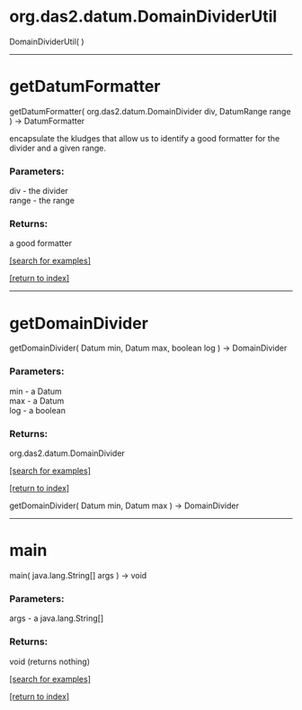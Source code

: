 # org.das2.datum.DomainDividerUtil
DomainDividerUtil( )


***
<a name="getDatumFormatter"></a>
# getDatumFormatter
getDatumFormatter( org.das2.datum.DomainDivider div, DatumRange range ) &rarr; DatumFormatter

encapsulate the kludges that allow us to identify a good formatter for the divider and
 a given range.

### Parameters:
div - the divider
<br>range - the range

### Returns:
a good formatter

<a href="https://github.com/autoplot/dev/search?q=getDatumFormatter&unscoped_q=getDatumFormatter">[search for examples]</a>

<a href="https://github.com/autoplot/documentation/blob/master/javadoc/index-all.md">[return to index]</a>

***
<a name="getDomainDivider"></a>
# getDomainDivider
getDomainDivider( Datum min, Datum max, boolean log ) &rarr; DomainDivider



### Parameters:
min - a Datum
<br>max - a Datum
<br>log - a boolean

### Returns:
org.das2.datum.DomainDivider


<a href="https://github.com/autoplot/dev/search?q=getDomainDivider&unscoped_q=getDomainDivider">[search for examples]</a>

<a href="https://github.com/autoplot/documentation/blob/master/javadoc/index-all.md">[return to index]</a>

getDomainDivider( Datum min, Datum max ) &rarr; DomainDivider<br>
***
<a name="main"></a>
# main
main( java.lang.String[] args ) &rarr; void



### Parameters:
args - a java.lang.String[]

### Returns:
void (returns nothing)


<a href="https://github.com/autoplot/dev/search?q=main&unscoped_q=main">[search for examples]</a>

<a href="https://github.com/autoplot/documentation/blob/master/javadoc/index-all.md">[return to index]</a>

